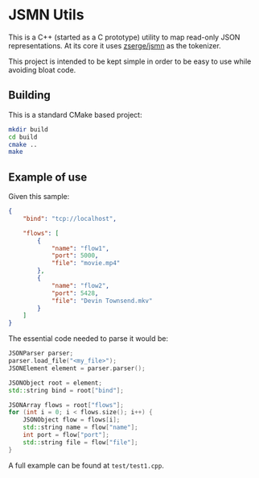 # JSMN Utils

This is a C++ (started as a C prototype) utility to map read-only JSON representations. At its
core it uses [zserge/jsmn](https://github.com/zserge/jsmn) as the tokenizer.

This project is intended to be kept simple in order to be easy to use while avoiding bloat code.

## Building

This is a standard CMake based project:

```bash
mkdir build
cd build
cmake ..
make
```

## Example of use

Given this sample:

```json
{
    "bind": "tcp://localhost",

    "flows": [
        {
            "name": "flow1",
            "port": 5000,
            "file": "movie.mp4"
        },
        {
            "name": "flow2",
            "port": 5428,
            "file": "Devin Townsend.mkv"
        }
    ]
}
```

The essential code needed to parse it would be:

```c++
JSONParser parser;
parser.load_file("<my_file>");
JSONElement element = parser.parser();

JSONObject root = element;
std::string bind = root["bind"];

JSONArray flows = root["flows"];
for (int i = 0; i < flows.size(); i++) {
    JSONObject flow = flows[i];
    std::string name = flow["name"];
    int port = flow["port"];
    std::string file = flow["file"];
}
```

A full example can be found at `test/test1.cpp`.
